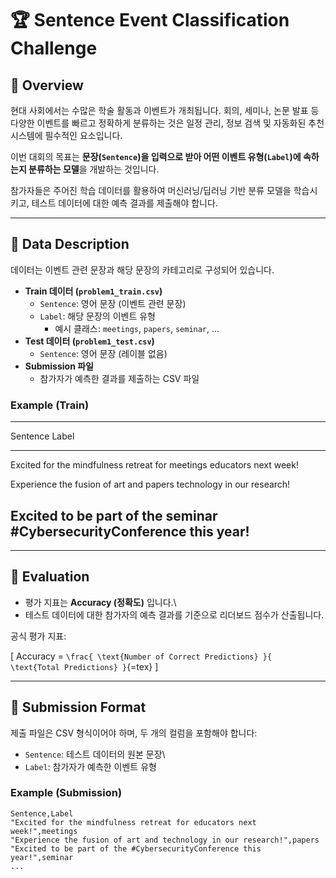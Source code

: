 # 🏆 Sentence Event Classification Challenge

## 📌 Overview

현대 사회에서는 수많은 학술 활동과 이벤트가 개최됩니다. 회의, 세미나,
논문 발표 등 다양한 이벤트를 빠르고 정확하게 분류하는 것은 일정 관리,
정보 검색 및 자동화된 추천 시스템에 필수적인 요소입니다.

이번 대회의 목표는 **문장(`Sentence`)을 입력으로 받아 어떤 이벤트
유형(`Label`)에 속하는지 분류하는 모델**을 개발하는 것입니다.

참가자들은 주어진 학습 데이터를 활용하여 머신러닝/딥러닝 기반 분류
모델을 학습시키고, 테스트 데이터에 대한 예측 결과를 제출해야 합니다.

------------------------------------------------------------------------

## 📂 Data Description

데이터는 이벤트 관련 문장과 해당 문장의 카테고리로 구성되어 있습니다.

-   **Train 데이터 (`problem1_train.csv`)**
    -   `Sentence`: 영어 문장 (이벤트 관련 문장)
    -   `Label`: 해당 문장의 이벤트 유형
        -   예시 클래스: `meetings`, `papers`, `seminar`, ...
-   **Test 데이터 (`problem1_test.csv`)**
    -   `Sentence`: 영어 문장 (레이블 없음)
-   **Submission 파일**
    -   참가자가 예측한 결과를 제출하는 CSV 파일

### Example (Train)

  -----------------------------------------------------------------------
  Sentence                                Label
  --------------------------------------- -------------------------------
  Excited for the mindfulness retreat for meetings
  educators next week!                    

  Experience the fusion of art and        papers
  technology in our research!             

  Excited to be part of the               seminar
  #CybersecurityConference this year!     
  -----------------------------------------------------------------------

------------------------------------------------------------------------

## 🎯 Evaluation

-   평가 지표는 **Accuracy (정확도)** 입니다.\
-   테스트 데이터에 대한 참가자의 예측 결과를 기준으로 리더보드 점수가
    산출됩니다.

공식 평가 지표:

\[ Accuracy =
`\frac{ \text{Number of Correct Predictions} }{ \text{Total Predictions} }`{=tex}
\]

------------------------------------------------------------------------

## 📑 Submission Format

제출 파일은 CSV 형식이어야 하며, 두 개의 컬럼을 포함해야 합니다:

-   `Sentence`: 테스트 데이터의 원본 문장\
-   `Label`: 참가자가 예측한 이벤트 유형

### Example (Submission)

    Sentence,Label
    "Excited for the mindfulness retreat for educators next week!",meetings
    "Experience the fusion of art and technology in our research!",papers
    "Excited to be part of the #CybersecurityConference this year!",seminar
    ...
